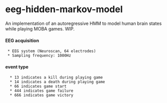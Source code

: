 # eeg-hidden-markov-model
An implementation of an autoregressive  HMM to model human brain states while playing MOBA games. WIP.

#### EEG acquisition

     * EEG system (Neuroscan, 64 electrodes) 
     * Sampling frequency: 1000Hz

#### event type

      * 13 indicates a kill during playing game
      * 14 indicates a death during playing game
      * 66 indicates game start
      * 444 indicates game failure
      * 666 indicates game victory


